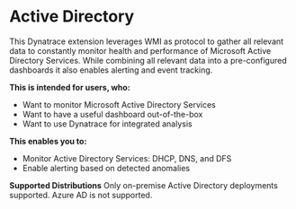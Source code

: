 # Active Directory

This Dynatrace extension leverages WMI as protocol to gather all relevant data to constantly monitor health and performance of Microsoft Active Directory Services. While combining all relevant data into a pre-configured dashboards it also enables alerting and event tracking.

**This is intended for users, who:**

- Want to monitor Microsoft Active Directory Services
- Want to have a useful dashboard out-of-the-box
- Want to use Dynatrace for integrated analysis

**This enables you to:**

- Monitor Active Directory Services: DHCP, DNS, and DFS
- Enable alerting based on detected anomalies

**Supported Distributions**
Only on-premise Active Directory deployments supported. Azure AD is not supported.
